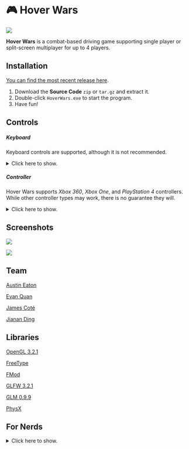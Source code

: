 # :video_game: Hover Wars



![](https://raw.githubusercontent.com/wiki/EvanQuan/hover-wars/title.png)

**Hover Wars** is a combat-based driving game supporting single player or
split-screen multiplayer for up to 4 players.
## Installation

[You can find the most recent release
here](https://github.com/EvanQuan/hover-wars/releases).

1. Download the **Source Code** `zip` or `tar.gz` and extract it.
2. Double-click `HoverWars.exe` to start the program.
3. Have fun!

## Controls

##### Keyboard

Keyboard controls are supported, although it is not recommended.

<details>
<summary>Click here to show.</summary>

##### Movement

**W** - Move Forward

**A** - Move Left

**S** - Move Back

**D** - Move Right

**J** - Turn Left

**L** - Turn Right

##### Dash

**I** - Dash Forward

**H** - Dash Left

**K** - Dash Back

**;** - Dash Right

##### Abilities

**Space** - Rocket

**Left Shift** - Trail

**Left Control** - Spikes

</details>

##### Controller

Hover Wars supports *Xbox 360*, *Xbox One*, and *PlayStation 4* controllers.
While other controller types may work, there is no guarantee they will.

<details>
<summary>Click here to show.</summary>

**Left Joystick** - Move

**Right Joystick** - Turn

**Right Trigger** - Press to fire rocket

**Right Bumper** - Hold to switch to alternate camera

**Left Trigger** - Hold to activate flame trail

**Left Bumper** - Press to activate spikes

**X, Y, A, B** - Directional dash

**D-pad** - Honk

</details>

## Screenshots

![](https://raw.githubusercontent.com/wiki/EvanQuan/hover-wars/gameplay01.png)

![](https://raw.githubusercontent.com/wiki/EvanQuan/hover-wars/gameplay02.png)

## Team

[Austin Eaton](https://github.com/austinen)

[Evan Quan](https://github.com/EvanQuan)

[James Coté](https://github.com/jamescote)

[Jianan Ding](https://github.com/jiananding)

## Libraries

[OpenGL 3.2.1](https://www.opengl.org/)

[FreeType](https://www.freetype.org/)

[FMod](https://www.fmod.com/)

[GLFW 3.2.1](https://www.glfw.org/)

[GLM 0.9.9](https://glm.g-truc.net/0.9.9/index.html)

[PhysX](https://www.geforce.com/hardware/technology/physx)

## For Nerds

<details>
<summary>Click here to show.</summary>

#### Compiling on Windows:

**Compiled using MSVS 2017.**

1. The Libraries and Settings should all be set up in the VS project.

#### Debug Commands (for Debug mode only)


##### Switching Keyboard Player

**1** - Player 1

**2** - Player 2

**3** - Player 3

**4** - Player 4

**F** - Toggle Wireframe Mode

**C** - Toggle Debug Camera for current player

**B** - Toggle Bounding Box rendering

**M** - Toggle Spatial Map Debug rendering

**Keypad 0** - Set User Interface display count to 0

**Keypad 1** - Set User Interface display count to 1

**Keypad 2** - Set User Interface display count to 2

**Keypad 3** - Set User Interface display count to 3

**Keypad 4** - Set User Interface display count to 4

**R** - Player 1 hits Player 2

**T** - Player 2 hits Player 1

**Left Click** - Spawns a particle Emitter at the mouse intersection with the
             xz-plane @ yAxis = 0

**Right Click** - Holding down Right Click and moving the mouse will allow you
              to adjust the camera around the vehicle

</details>
